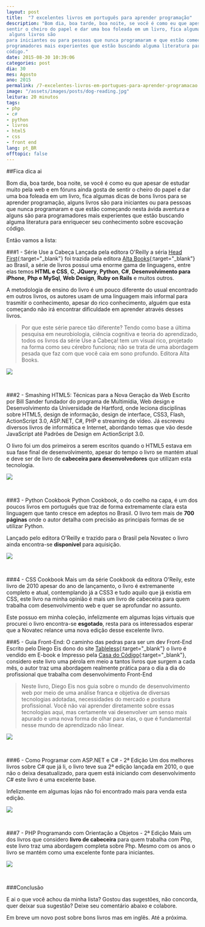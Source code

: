 ```yaml
---
layout: post
title:  "7 excelentes livros em português para aprender programação"
description: "Bom dia, boa tarde, boa noite, se você é como eu que apesar de estudar muito pela web e em fóruns ainda gosta de 
sentir o cheiro do papel e dar uma boa foleada em um livro, fica algumas dicas de bons livros para se aprender programação,
 alguns livros são
para iniciantes ou para pessoas que nunca programaram e que estão começando nesta ávida aventura e alguns são para
programadores mais experientes que estão buscando alguma literatura para enriquecer seu conhecimento sobre escovação
código."
date: 2015-08-30 10:39:06
categories: post 
dia: 30
mes: Agosto
ano: 2015
permalink: /7-excelentes-livros-em-portugues-para-aprender-programacao
image: "/assets/images/posts/dog-reading.jpg"
leitura: 20 minutos
tags:
- php
- c#
- python
- livros
- html5
- css
- front end
lang: pt_BR
offtopic: false
---
```


##Fica dica ai

Bom dia, boa tarde, boa noite, se você é como eu que apesar de estudar muito pela web e em fóruns ainda gosta de 
sentir o cheiro do papel e dar uma boa foleada em um livro, fica algumas dicas de bons livros para se aprender programação,
 alguns livros são
para iniciantes ou para pessoas que nunca programaram e que estão começando nesta ávida aventura e alguns são para
programadores mais experientes que estão buscando alguma literatura para enriquecer seu conhecimento sobre escovação
código.

Então vamos a lista:

###1 - Série Use a Cabeça
Lançada pela editora O'Reilly a séria [Head First](http://www.headfirstlabs.com/){:target="_blank"} foi trazida pela
editora [Alta Books](http://www.altabooks.com.br/use-a-cabeca.html){:target="_blank"} ao Brasil, a série de livros
possui uma enorme gama de linguagens, entre elas temos **HTML e CSS**, **C**, **JQuery**, 
**Python**, **C#**, **Desenvolvimento para iPhone**, **Php e MySql**, **Web Design**, **Ruby on Rails** e muitos outros.

A metodologia de ensino do livro é um pouco diferente do usual encontrado em outros livros, os autores usam de uma
linguagem mais informal para trasmitir o conhecimento, apesar do rico conhecimento, alguém que esta começando não irá
encontrar dificuldade em aprender através desses livros.

> Por que este série parece tão diferente? Tendo como base a última pesquisa em neurobiologia, ciência cognitiva e teoria do aprendizado, todos os livros da série Use a Cabeça! tem um visual rico, projetado na forma como seu cérebro funciona; não se trata de uma abordagem pesada que faz com que você caia em sono profundo. Editora Alta Books.

<p class="p-image">
	<img class="thumbnaill-post-100" src="{{ site.url }}/assets/images/posts/useacabeca.jpg"/>
</p> 
<br/>

###2 - Smashing HTML5: Técnicas para a Nova Geração da Web
Escrito por Bill Sander fundador do programa de Multimídia, Web design e Desenvolvimento da Universidade de Hartford, onde leciona disciplinas sobre HTML5, design de informação, design de interface, CSS3, Flash, ActionScript 3.0, ASP.NET, C#, PHP e streaming de vídeo. Já escreveu diversos livros de informática e Internet, abordando temas que vão desde JavaScript até Padrões de Design em ActionScript 3.0.

O livro foi um dos primeiros a serem escritos quando o HTML5 estava em sua fase final de desenvolvimento, apesar do 
tempo o livro se mantém atual e deve ser de livro de **cabeceira para desenvolvedores** que utilizam esta tecnologia.

<p class="p-image">
	<img class="thumbnaill-post-100" src="{{ site.url }}/assets/images/posts/smashinghtml5.jpg"/>
</p> 
<br/>

<script async src="//pagead2.googlesyndication.com/pagead/js/adsbygoogle.js"></script>
<!-- valdirviana.github.io - Intro post (so texto) -->
<ins class="adsbygoogle"
     style="display:block"
     data-ad-client="ca-pub-7851524114238986"
     data-ad-slot="3633647753"
     data-ad-format="auto"></ins>
<script>
(adsbygoogle = window.adsbygoogle || []).push({});
</script>

###3 - Python Cookbook
Python Cookbook, o do coelho na capa, é um dos poucos livros em português que traz de forma extremamente clara esta 
linguagem que tanto cresce em adeptos no Brasil.
O livro tem mais de **700 páginas** onde o autor detalha com precisão as principais formas de se utilizar Python.

Lançado pelo editora O'Reilly e trazido para o Brasil pela Novatec o livro ainda encontra-se **disponível** para aquisição.

<p class="p-image">
	<img class="thumbnaill-post-100" src="{{ site.url }}/assets/images/posts/pythoncookbook.jpg"/>
</p> 
<br/>

###4 - CSS Cookbook
Mais um da série Cookbook da editora O'Reily, este livro de 2010 apesar do ano de lançamento, o livro é extremanente
completo e atual, contemplando já a CSS3 e tudo aquilo que já existia em CSS, este livro na minha opinião é mais um livro de 
cabeceira para quem trabalha com desenvolvimento web e quer se aprofundar no assunto.

Este possuo em minha coleção, infelizmente em algumas lojas virtuais que procurei o livro encontra-se **esgotado**, resta
para os interessados esperar que a Novatec relance uma nova edição desse excelente livro. 

###5 - Guia Front-End: O caminho das pedras para ser um dev Front-End
Escrito pelo Diego Eis dono do site [Tableless](http://tableless.com.br/){:target="_blank"} o livro é vendido em 
E-book e Impresso pela [Casa do Código](http://www.casadocodigo.com.br/products/livro-guia-frontend){:target="_blank"}, 
considero este livro uma pérola em meio a tantos livros que surgem a cada mês, o autor traz uma abordagem realmente 
prática para o dia a dia do profissional que trabalha com desenvolvimento Front-End

> Neste livro, Diego Eis nos guia sobre o mundo de desenvolvimento web por meio de uma análise franca e objetiva de diversas tecnologias adotadas, necessidades do mercado e postura profissional. Você não vai aprender diretamente sobre essas tecnologias aqui, mas certamente vai desenvolver um senso mais apurado e uma nova forma de olhar para elas, o que é fundamental nesse mundo de aprendizado não linear.

<p class="p-image">
	<img class="thumbnaill-post-100" src="{{ site.url }}/assets/images/posts/guia-frontend-featured_large.png"/>
</p> 
<br/>

<script async src="//pagead2.googlesyndication.com/pagead/js/adsbygoogle.js"></script>
<!-- valdirviana.github.io - Intro post (so texto) -->
<ins class="adsbygoogle"
     style="display:block"
     data-ad-client="ca-pub-7851524114238986"
     data-ad-slot="3633647753"
     data-ad-format="auto"></ins>
<script>
(adsbygoogle = window.adsbygoogle || []).push({});
</script>

###6 - Como Programar com ASP.NET e C# - 2ª Edição
Um dos melhores livros sobre C# que já li, o livro teve sua 2ª edição lançada em 2010, o que não o deixa desatualizado, para quem está
iniciando com desenvolvimento C# este livro é uma excelente base.

Infelizmente em algumas lojas não foi encontrado mais para venda esta edição.

<p class="p-image">
	<img class="thumbnaill-post-100" src="{{ site.url }}/assets/images/posts/capa_como_programar_com_aspnet_e_c.jpg"/>
</p> 
<br/>

###7 - PHP Programando com Orientação a Objetos - 2ª Edição
Mais um dos livros que considero **livro de cabeceira** para quem trabalha com Php, este livro traz uma abordagem completa sobre
Php. Mesmo com os anos o livro se mantém como uma excelente fonte para iniciantes.

<p class="p-image">
	<img class="thumbnaill-post-100" src="{{ site.url }}/assets/images/posts/php-capa.jpg"/>
</p> 
<br/>

###Conclusão

E ai o que você achou da minha lista? Gostou das sugestões, não concorda, quer deixar sua sugestão? Deixe seu comentário abaixo e 
colabore.

Em breve um novo post sobre bons livros mas em inglês.
Até a próxima.